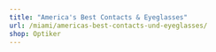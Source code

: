 ```yaml
---
title: "America's Best Contacts & Eyeglasses"
url: /miami/americas-best-contacts-und-eyeglasses/
shop: Optiker
---
```

